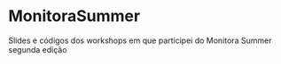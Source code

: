 # MonitoraSummer
Slides e códigos dos workshops em que participei do Monitora Summer segunda edição
